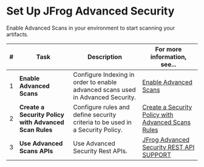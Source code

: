 # Set Up JFrog Advanced Security

Enable Advanced Scans in your environment to start scanning your artifacts.

| # | Task                                                  | Description                                                                     | For more information, see...                                           |
| - | ----------------------------------------------------- | ------------------------------------------------------------------------------- | ---------------------------------------------------------------------- |
| 1 | **Enable Advanced Scans**                             | Configure Indexing in order to enable advanced scans used in Advanced Security. | [Enable Advanced Scans](broken-reference)                              |
| 2 | **Create a Security Policy with Advanced Scan Rules** | Configure rules and define security criteria to be used in a Security Policy.   | [Create a Security Policy with Advanced Scans Rules](broken-reference) |
| 3 | **Use Advanced Scans APIs**                           | Use Advanced Security Rest APIs.                                                | [JFrog Advanced Security REST API SUPPORT](broken-reference)           |
